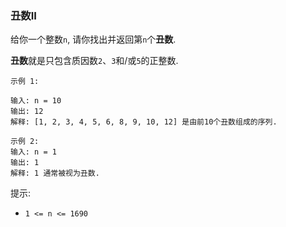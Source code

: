
### 丑数II

给你一个整数`n`, 请你找出并返回第`n`个**丑数**.

**丑数**就是只包含质因数`2`、`3`和/或`5`的正整数.

```
示例 1: 

输入: n = 10
输出: 12
解释: [1, 2, 3, 4, 5, 6, 8, 9, 10, 12] 是由前10个丑数组成的序列.

示例 2: 
输入: n = 1
输出: 1
解释: 1 通常被视为丑数.
```

提示:  
* `1 <= n <= 1690`


